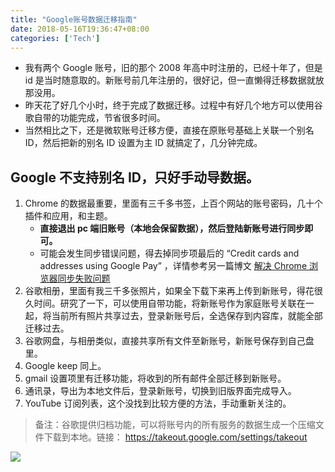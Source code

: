 ```yaml
---
title: "Google账号数据迁移指南"
date: 2018-05-16T19:36:47+08:00
categories: ['Tech']
---
```


*   我有两个 Google 账号，旧的那个 2008 年高中时注册的，已经十年了，但是 id 是当时随意取的。新账号前几年注册的，很好记，但一直懒得迁移数据就放那没用。
*   昨天花了好几个小时，终于完成了数据迁移。过程中有好几个地方可以使用谷歌自带的功能完成，节省很多时间。
*   当然相比之下，还是微软账号迁移方便，直接在原账号基础上关联一个别名 ID，然后把新的别名 ID 设置为主 ID 就搞定了，几分钟完成。

Google 不支持别名 ID，只好手动导数据。
------------------------

1.  Chrome 的数据最重要，里面有三千多书签，上百个网站的账号密码，几十个插件和应用，和主题。
    *   **直接退出 pc 端旧账号（本地会保留数据），然后登陆新账号进行同步即可。**
    *   可能会发生同步错误问题，得去掉同步项最后的 “Credit cards and addresses using Google Pay” ，详情参考另一篇博文 [解决 Chrome 浏览器同步失败问题](/posts/chrome-sync/)
2.  谷歌相册，里面有我三千多张照片，如果全下载下来再上传到新账号，得花很久时间。研究了一下，可以使用自带功能，将新账号作为家庭账号关联在一起，将当前所有照片共享过去，登录新账号后，全选保存到内容库，就能全部迁移过去。
3.  谷歌网盘，与相册类似，直接共享所有文件至新账号，新账号保存到自己盘里。
4.  Google keep 同上。
5.  gmail 设置项里有迁移功能，将收到的所有邮件全部迁移到新账号。
6.  通讯录，导出为本地文件后，登录新账号，切换到旧版界面完成导入。
7.  YouTube 订阅列表，这个没找到比较方便的方法，手动重新关注的。

> 备注：谷歌提供归档功能，可以将账号内的所有服务的数据生成一个压缩文件下载到本地。链接： https://takeout.google.com/settings/takeout

![](/img/20180516161857.png)